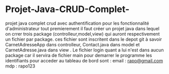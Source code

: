 # Projet-Java-CRUD-Complet-
projet java complet crud avec authentification pour les fonctionnalité d'administrateur
tout premierement il faut créer un projet java dans lequel on crrer trois package (controlleur,model,view) qui auront respectivement un fichier par package.
ces fichier sont inscritent dans le depot git à savoir CarnetAdresseApp dans controlleur, Contact.java dans model et  CarnetAdresse.java dans view . 
Le fichier login quant a lui n'est dans aucun package car il servira de fichier main pour demarrer le programme 
les identifiants pour acceder au tableau de bord sont :
email : rapo@gmail.com
mdp : rapo123
